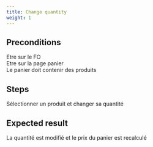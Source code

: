 ```yaml
---
title: Change quantity
weight: 1
---
```


## Preconditions

Etre sur le FO\
Etre sur la page panier\
Le panier doit contenir des produits
## Steps

Sélectionner un produit et changer sa quantité

## Expected result

La quantité est modifié et le prix du panier est recalculé

